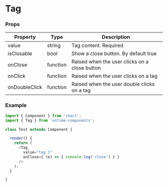 <h1>Tag</h1>

<h3>Props</h3>

| Property         | Type           | Description |
| ---------------- | -------------- | ----------- |
| value            | string         | Tag content. Required |
| isClosable       | bool           | Show a close button. By default true |
| onClose          | function       | Raised when the user clicks on a close button |
| onClick          | function       | Raised when the user clicks on a tag |
| onDoubleClick    | function       | Raised when the user double clicks on a tag |

<h3>Example</h3>

```javascript
import { Component } from 'react';
import { Tag } from 'ontime-components';

class Test extends Component {

  render() {
    return (
      <Tag 
        value="tag 1"
        onClose={ (e) => { console.log('close') } }
      />
    );
  }

}
```

